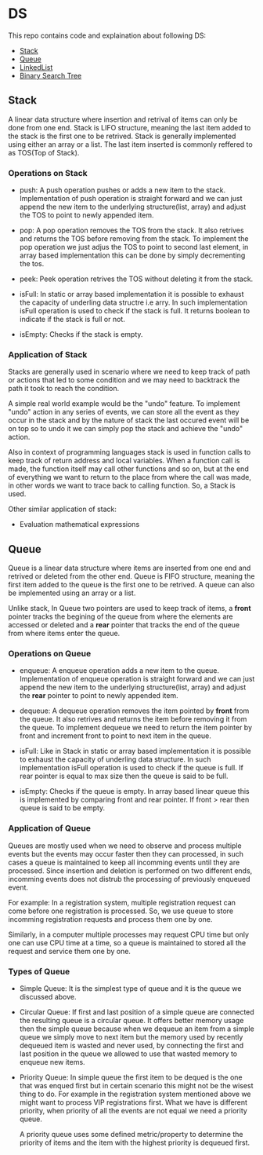 # DS
This repo contains code and explaination about following DS:
- [Stack](#stack)
- [Queue](#queue)
- [LinkedList](#linked-list)
- [Binary Search Tree](#binary-search-tree)

## Stack
A linear data structure where insertion and retrival of items can only be done from one end. Stack is LIFO
structure, meaning the last item added to the stack is the first one to be retrived. Stack is generally
implemented using either an array or a list. 
The last item inserted is commonly reffered to as TOS(Top of Stack).
### Operations on Stack
- push: 
    A push operation pushes or adds a new item to the stack. Implementation of push operation is straight forward
    and we can just append the new item to the underlying structure(list, array) and adjust the TOS to
    point to newly appended item.
- pop: 
    A pop operation removes the TOS from the stack. It also retrives and returns the TOS before removing from the stack.
    To implement the pop operation we just adjus the TOS to point to second last element, in array based
    implementation this can be done by simply decrementing the tos.
- peek: 
   Peek operation retrives the TOS without deleting it from the stack.

- isFull: 
    In static or array based implementation it is possible to exhaust the capacity of underling data structre
    i.e arry. In such implementation isFull operation is used to check if the stack is full. It returns
    boolean to indicate if the stack is full or not.

- isEmpty: 
    Checks if the stack is empty.

### Application of Stack

Stacks are generally used in scenario where we need to keep track of path or actions that led to some
condition and we may need to backtrack the path it took to reach the condition.

A simple real world example would be the "undo" feature. To implement "undo" action in any series of events,
we can store all the event as they occur in the stack and by the nature of stack the last occured event will be on
top so to undo it we can simply pop the stack and achieve the "undo" action.

Also in context of programming languages stack is used in function calls to keep track of return address and
local variables.
When a function call is made, the function itself may call other functions and so on, but at the end of
everything we want to return to the place from where the call was made, in other words we want to trace back
to calling function. So, a Stack is used.

Other similar application of stack:
- Evaluation mathematical expressions


## Queue
Queue is a linear data structure where items are inserted from one end and retrived or deleted from the other
end. Queue is FIFO structure, meaning the first item added to the queue is the first one to be retrived.
A queue can also be implemented using an array or a list.

Unlike stack, In Queue two pointers are used to keep track of items, a **front** pointer tracks the begining
of the queue from where the elements are accessed or deleted and a **rear** pointer that tracks the end of the
queue from where items enter the queue.

### Operations on Queue
- enqueue: 
    A enqueue operation adds a new item to the queue. Implementation of enqueue operation is straight forward
    and we can just append the new item to the underlying structure(list, array) and adjust the **rear**
    pointer to point to newly appended item.
- dequeue: 
    A dequeue operation removes the item pointed by **front** from the queue. It also retrives and returns the item before removing it from the queue.
    To implement dequeue we need to return the item pointer by front and increment front to point to next
    item in the queue.

- isFull: 
    Like in Stack in static or array based implementation it is possible to exhaust the capacity of underling data structure.
    In such implementation isFull operation is used to check if the queue is full. If rear pointer is equal to
    max size then the queue is said to be full.

- isEmpty: 
    Checks if the queue is empty. In array based linear queue this is implemented by comparing front and rear
    pointer. If front > rear then queue is said to be empty.


### Application of Queue
Queues are mostly used when we need to observe and process multiple events but the events may occur faster
then they can processed, in such cases a queue is maintained to keep all incomming events until they are
processed. Since insertion and deletion is performed on two different ends, incomming events does not distrub
the processing of previously enqueued event.

For example: In a registration system, multiple registration request can come before one registration is
processed. So, we use queue to store incomming registration requests and process them one by one.

Similarly, in a computer multiple processes may request CPU time but only one can use CPU time at a time, so a
queue is maintained to stored all the request and service them one by one.


### Types of Queue
- Simple Queue: It is the simplest type of queue and it is the queue we discussed above.

- Circular Queue: If first and last position of a simple queue are connected the resulting queue is a circular
  queue. It offers better memory usage then the simple queue because when we dequeue an item from a simple
  queue we simply move to next item but the memory used by recently dequeued item is wasted and never used, by
  connecting the first and last position in the queue we allowed to use that wasted memory to enqueue new
  items.

- Priority Queue: In simple queue the first item to be dequed is the one that was enqued first but in certain
  scenario this might not be the wisest thing to do. For example in the registration system mentioned above we
  might want to process VIP registrations first. What we have is different priority, when priority of all the
  events are not equal we need a priority queue.

  A priority queue uses some defined metric/property to determine the priority of items and the item with the
  highest priority is dequeued first.

